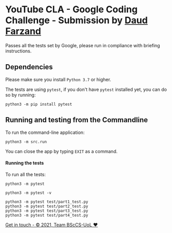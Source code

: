 # YouTube CLA - Google Coding Challenge  - Submission by [Daud Farzand](https://www.linkedin.com/in/daud-farzand-982743192/)
Passes all the tests set by Google, please run in compliance with briefing instructions.

## Dependencies

Please make sure you install `Python 3.7` or higher.

The tests are using `pytest`, if you don't have `pytest` installed yet, you can do so by running:

```shell script
python3 -m pip install pytest
```


## Running and testing from the Commandline

To run the command-line application:

```shell script
python3 -m src.run
```

You can close the app by typing `EXIT` as a command.

#### Running the tests

To run all the tests:

```shell script
python3 -m pytest
```

```shell script
python3 -m pytest -v
```

```shell script
python3 -m pytest test/part1_test.py
python3 -m pytest test/part2_test.py
python3 -m pytest test/part3_test.py
python3 -m pytest test/part4_test.py
```




<a href="mailto:df89@student.london.ac.uk">Get in touch - &copy; 2021, Team BScCS-UoL ❤️ </a>
